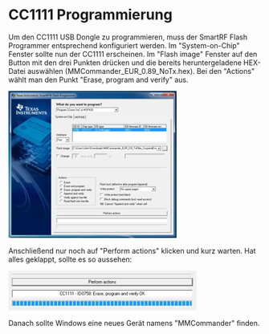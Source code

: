 # CC1111 Programmierung

Um den CC1111 USB Dongle zu programmieren, muss der SmartRF Flash Programmer entsprechend konfiguriert werden. Im "System-on-Chip" Fenster sollte nun der CC1111 erscheinen. Im "Flash image" Fenster auf den Button mit den drei Punkten drücken und die bereits heruntergeladene HEX-Datei auswählen (MMCommander_EUR_0.89_NoTx.hex). Bei den "Actions" wählt man den Punkt "Erase, program and verify" aus.

![Konfiguration](../../images/enlite/config.png)

Anschließend nur noch auf "Perform actions" klicken und kurz warten. Hat alles geklappt, sollte es so aussehen:

![Ausgefuehrt](../../images/enlite/action.png)


Danach sollte Windows eine neues Gerät namens "MMCommander" finden. 



